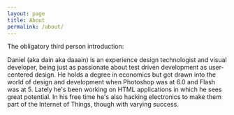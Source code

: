 ```yaml
---
layout: page
title: About
permalink: /about/
---
```


The obligatory third person introduction:

Daniel (aka dain aka daaain) is an experience design technologist and visual developer, being just as passionate about test driven development as user-centered design. He holds a degree in economics but got drawn into the world of design and development when Photoshop was at 6.0 and Flash was at 5. Lately he's been working on HTML applications in which he sees great potential. In his free time he's also hacking electronics to make them part of the Internet of Things, though with varying success.